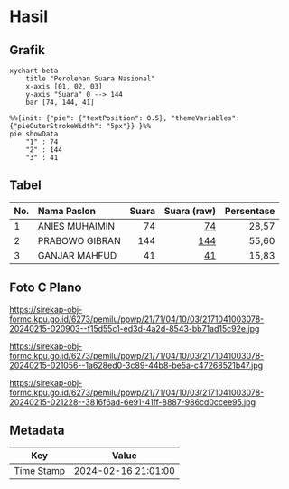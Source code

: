 # Hasil

## Grafik

```mermaid
xychart-beta
    title "Perolehan Suara Nasional"
    x-axis [01, 02, 03]
    y-axis "Suara" 0 --> 144
    bar [74, 144, 41]
```

```mermaid
%%{init: {"pie": {"textPosition": 0.5}, "themeVariables": {"pieOuterStrokeWidth": "5px"}} }%%
pie showData
    "1" : 74
    "2" : 144
    "3" : 41
```

## Tabel

| No. | Nama Paslon    | Suara | Suara (raw) | Persentase |
|:--- |:-------------- | -----:| -----------:| ----------:|
| 1   | ANIES MUHAIMIN | 74    | [74][p-1]   | 28,57      |
| 2   | PRABOWO GIBRAN | 144   | [144][p-2]  | 55,60      |
| 3   | GANJAR MAHFUD  | 41    | [41][p-3]   | 15,83      |


[p-1]: https://github.com/gigit-pemilu/pemilu-2024/blob/main/pilpres/hitung-suara/sub/21-kepulauan-riau/sub/71-kota-batam/sub/04-nongsa/sub/1003-kabil/sub/078-tps/sub/paslon-1.txt
[p-2]: https://github.com/gigit-pemilu/pemilu-2024/blob/main/pilpres/hitung-suara/sub/21-kepulauan-riau/sub/71-kota-batam/sub/04-nongsa/sub/1003-kabil/sub/078-tps/sub/paslon-2.txt
[p-3]: https://github.com/gigit-pemilu/pemilu-2024/blob/main/pilpres/hitung-suara/sub/21-kepulauan-riau/sub/71-kota-batam/sub/04-nongsa/sub/1003-kabil/sub/078-tps/sub/paslon-3.txt

## Foto C Plano

https://sirekap-obj-formc.kpu.go.id/6273/pemilu/ppwp/21/71/04/10/03/2171041003078-20240215-020903--f15d55c1-ed3d-4a2d-8543-bb71ad15c92e.jpg

https://sirekap-obj-formc.kpu.go.id/6273/pemilu/ppwp/21/71/04/10/03/2171041003078-20240215-021056--1a628ed0-3c89-44b8-be5a-c47268521b47.jpg

https://sirekap-obj-formc.kpu.go.id/6273/pemilu/ppwp/21/71/04/10/03/2171041003078-20240215-021228--3816f6ad-6e91-41ff-8887-986cd0ccee95.jpg


## Metadata

| Key        | Value               |
| ---------- | ------------------- |
| Time Stamp | 2024-02-16 21:01:00 |



